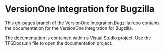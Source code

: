VersionOne Integration for Bugzilla
===================================

This gh-pages branch of the VersionOne.Integration.Bugzilla repo contains the documentation for the VersionOne Integration for Bugzilla.

The documentation is contained within a Visual Studio project. Use the TFSDocs.sln file to open the documentation project.
